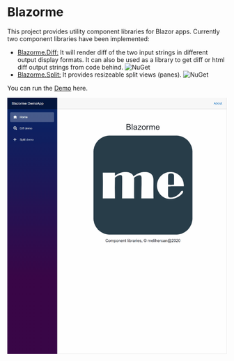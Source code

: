 # Blazorme
This project provides utility component libraries for Blazor apps. 
Currently two component libraries have been implemented:
* [Blazorme.Diff:](Diff/README.md) It will render diff of the two input strings in different output display formats.
It can also be used as a library to get diff or html diff output strings from code behind. ![NuGet](https://img.shields.io/nuget/v/Blazorme.Diff.svg)
* [Blazorme.Split:](Split/README.md) It provides resizeable split views (panes). ![NuGet](https://img.shields.io/nuget/v/Blazorme.Split.svg)

You can run the [Demo](https://melihercan.github.io/) here.

![alt text](https://github.com/melihercan/Blazorme/blob/master/images/Blazorme1.gif)
